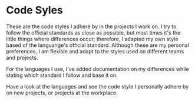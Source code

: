 Code Syles
=========
These are the code styles I adhere by in the projects I work on. I try to follow the official standards as close as possible,
but most times it's the little things where differences occur; therefore, I adapted my own style based of the languange's
official standard. Although these are my personal preferences, I am flexible and adapt to the styles used on different teams
and projects.

For the languages I use, I've added documentation on my differences while stating which standard I follow and base it on.

Have a look at the languages and see the code style I personally adhere by on new projects, or projects at the workplace.
